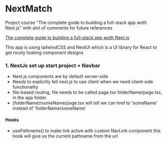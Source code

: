 # NextMatch
Project course "The complete guide to building a full-stack app woth Next.js" with alot of comments for future references

[The complete guide to building a full-stack app woth Next.js](https://www.udemy.com/course/the-complete-guide-to-building-a-full-stack-app-with-nextjs/)

This app is using tailwindCSS and NextUI which is a UI library for React to get nicely looking component designs

### 1. NextJs set up start project + Navbar
* Next.js components are by default server-side
* Needs to explicitly tell next.js to use client when we need client-side functionality
* file-based routing, file needs to be called page.tsx
folderName/page.tsx, in the app folder.
* (folderName)/someName/page.tsx will tell we can href to 'someName'
instead of 'folderName/someName'
#### Hooks
* usePathname() to make link active with custom NavLink component
this hook will give us the current pathname from the url
